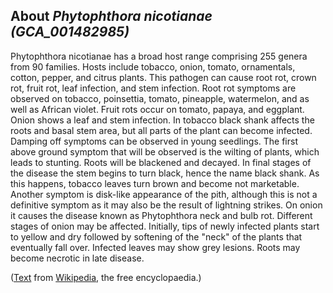 About *Phytophthora nicotianae (GCA\_001482985)* 
------------------------------------------------
Phytophthora nicotianae has a broad host range comprising 255 genera from 90 families. Hosts include tobacco, onion, tomato, ornamentals, cotton, pepper, and citrus plants. This pathogen can cause root rot, crown rot, fruit rot, leaf infection, and stem infection. Root rot symptoms are observed on tobacco, poinsettia, tomato, pineapple, watermelon, and as well as African violet. Fruit rots occur on tomato, papaya, and eggplant. Onion shows a leaf and stem infection. In tobacco black shank affects the roots and basal stem area, but all parts of the plant can become infected. Damping off symptoms can be observed in young seedlings. The first above ground symptom that will be observed is the wilting of plants, which leads to stunting. Roots will be blackened and decayed. In final stages of the disease the stem begins to turn black, hence the name black shank. As this happens, tobacco leaves turn brown and become not marketable. Another symptom is disk-like appearance of the pith, although this is not a definitive symptom as it may also be the result of lightning strikes. On onion it causes the disease known as Phytophthora neck and bulb rot. Different stages of onion may be affected. Initially, tips of newly infected plants start to yellow and dry followed by softening of the "neck" of the plants that eventually fall over. Infected leaves may show grey lesions. Roots may become necrotic in late disease.


([Text](http://en.wikipedia.org/wiki/Phytophthora_nicotianae) from
[Wikipedia](http://en.wikipedia.org/), the free encyclopaedia.)
